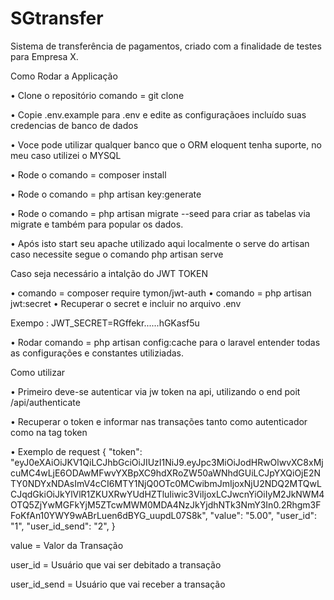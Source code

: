 # SGtransfer

Sistema de transferência de pagamentos, criado com a finalidade de testes para Empresa X.

Como Rodar a Applicação

•	Clone o repositório comando =  git clone

•	Copie .env.example para .env e edite as configuraçãoes incluído suas credencias de banco de dados

•	Voce pode utilizar qualquer banco que o ORM eloquent tenha suporte, no meu caso utilizei o MYSQL

•	Rode o comando = composer install

•	Rode o comando =  php artisan key:generate

•	Rode o comando = php artisan migrate --seed  para criar as tabelas via migrate e também para popular os dados.

•	Após isto start seu apache utilizado aqui localmente o serve do artisan caso necessite segue o comando  php artisan serve

Caso seja necessário a intalção do JWT TOKEN

• comando = composer require tymon/jwt-auth
• comando = php artisan jwt:secret
• Recuperar o secret e incluir no arquivo .env

Exempo : JWT_SECRET=RGffekr......hGKasf5u

• Rodar comando = php artisan config:cache  para o laravel entender todas as configurações e constantes utiliziadas.

Como utilizar

•	Primeiro deve-se autenticar via jw token na api, utilizando o end poit /api/authenticate

•	Recuperar o token e informar nas transações tanto como autenticador como na tag token

•	Exemplo de request
{
    "token": "eyJ0eXAiOiJKV1QiLCJhbGciOiJIUzI1NiJ9.eyJpc3MiOiJodHRwOlwvXC8xMjcuMC4wLjE6ODAwMFwvYXBpXC9hdXRoZW50aWNhdGUiLCJpYXQiOjE2NTY0NDYxNDAsImV4cCI6MTY1NjQ0OTc0MCwibmJmIjoxNjU2NDQ2MTQwLCJqdGkiOiJkYlVlR1ZKUXRwYUdHZTluIiwic3ViIjoxLCJwcnYiOiIyM2JkNWM4OTQ5ZjYwMGFkYjM5ZTcwMWM0MDA4NzJkYjdhNTk3NmY3In0.2Rhgm3FFoKfAn10YWY9wABrLuen6dBYG_uupdL07S8k",
    "value": "5.00",
    "user_id": "1",
    "user_id_send": "2",
}

value = Valor da Transação

user_id = Usuário que vai ser debitado a transação

user_id_send = Usuário que vai receber a transação





